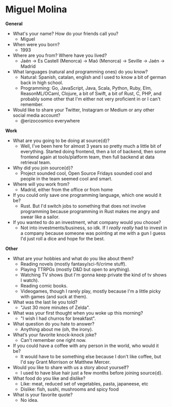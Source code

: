 # Miguel Molina

**General**
- What's your name? How do your friends call you? 
  - Miguel
- When were you born?
  - 1993
- Where are you from? Where have you lived?
  - Jaén -> Es Castell (Menorca) -> Maó (Menorca) -> Seville -> Jaén -> Madrid
- What languages (natural and programming ones) do you know?
  - Natural: Spanish, catalan, english and I used to know a bit of german back in high school.
  - Programming: Go, JavaScript, Java, Scala, Python, Ruby, Elm, ReasonML/OCaml, Clojure, a bit of Swift, a bit of Rust, C, PHP, and probably some other that I'm either not very proficient in or I can't remember.
- Would like to share your Twitter, Instagram or Medium or any other social media account?
  - @erizocosmico everywhere

**Work**
- What are you going to be doing at source{d}?
  - Well, I've been here for almost 3 years so pretty much a little bit of everything. Started doing frontend, then a lot of backend, then some frontend again at tools/platform team, then full backend at data retrieval team.
- Why did you join source{d}?
  - Project sounded cool, Open Source Fridays sounded cool and people in the team seemed cool and smart.
- Where will you work from?
  - Madrid, either from the office or from home
- If you could only save one programming language, which one would it be? 
  - Rust. But I'd switch jobs to something that does not involve programming because programming in Rust makes me angry and swear like a sailor.
- If you wanted to do an investment, what company would you choose?
  - Not into investments/business, so idk. If I *really really* had to invest in a company because someone was pointing at me with a gun I guess I'd just roll a dice and hope for the best.

**Other**
- What are your hobbies and what do you like about them?
  - Reading novels (mostly fantasy/sci-fi/crime stuff).
  - Playing TTRPGs (mostly D&D but open to anything).
  - Watching TV shows (but I'm gonna keep private the kind of tv shows I watch).
  - Reading comic books.
  - Videogames, though I rarely play, mostly because I'm a little picky with games (and suck at them).
- What was the last lie you told?
  - "Just 30 more minutes of Zelda".
- What was your first thought when you woke up this morning?
  - "I wish I had churros for breakfast".
- What question do you hate to answer?
  - Anything about me (oh, the irony).
- What’s your favorite knock-knock joke?
  - Can't remember one right now.
- If you could have a coffee with any person in the world, who would it be?
  - It would have to be something else because I don't like coffee, but I'd say Grant Morrison or Matthew Mercer.
- Would you like to share with us a story about yourself?
  - I used to have blue hair just a few months before joining source{d}.
- What food do you like and dislike?
  - Like: meat, reduced set of vegetables, pasta, japaneese, etc
  - Dislike: fish, sushi, mushrooms and spicy food
- What is your favorite quote?
  - No idea.
